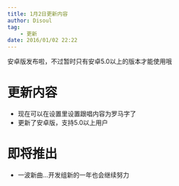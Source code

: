 ```yaml
---
title: 1月2日更新内容
author: Disoul
tag:
    - 更新
date: 2016/01/02 22:22
---
```

安卓版发布啦，不过暂时只有安卓5.0以上的版本才能使用哦

# 更新内容

* 现在可以在设置里设置跟唱内容为罗马字了
* 更新了安卓版，支持5.0以上用户

# 即将推出

* 一波新曲...开发组新的一年也会继续努力
